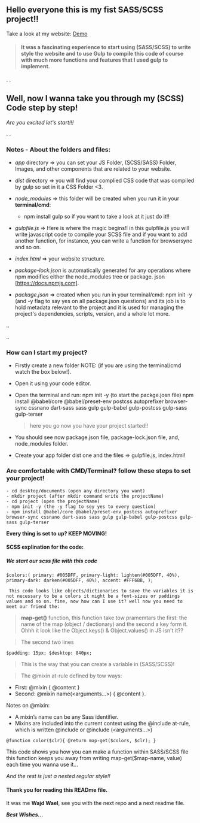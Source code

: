 ## Hello everyone this is my fist **SASS/SCSS** project!!

Take a look at my website:
[Demo](https://wajdwael.github.io/sass-project/)

> #### It was a fascinating experience to start using (SASS/SCSS) to write style the website and to use Gulp to compile this code of course with much more functions and features that I used gulp to implement.

.
.

## Well, now I wanna take you through my **(SCSS)** Code step by step!

_Are you excited let's start!!!_

.
.

### Notes - About the folders and files:

- _app_ directory => you can set your JS Folder, (SCSS/SASS) Folder, Images, and other components that are related to your website.

- _dist_ directory => you will find your complied CSS code that was compiled by gulp so set in it a CSS Folder <3.

- _node_modules_ => this folder will be created when you run it in your **terminal/cmd**:

  - npm install gulp so if you want to take a look at it just do it!!

- _gulpfile.js_ => Here is where the magic begins!! in this gulpfile.js you will write javascript code to compile your SCSS file and if you want to add another function, for instance, you can write a function for browsersync and so on.

- _index.html_ => your website structure.

- _package-lock.json_ is automatically generated for any operations where npm modifies either the node_modules tree or package. json [https://docs.npmjs.com].

- _package.json_ => created when you run in your terminal/cmd:
  npm init -y (and -y flag to say yes on all package.json questions)
  and its job is to hold metadata relevant to the project and it is used for managing the project's dependencies, scripts, version, and a whole lot more.

..

..

### How can I start my project?

- Firstly create a new folder NOTE: (if you are using the terminal/cmd watch the box below!).

- Open it using your code editor.

- Open the terminal and run:
  npm init -y (to start the packge.josn file)
  npm install @babel/core @babel/preset-env postcss autoprefixer browser-sync cssnano dart-sass sass gulp gulp-babel gulp-postcss gulp-sass gulp-terser

  > here you go now you have your project started!!

- You should see now package.json file, package-lock.json file, and, node_modules folder.

- Create your app folder dist one and the files => gulpfile.js, index.html!

### Are comfortable with CMD/Terminal? follow these steps to set your project!

    - cd desktop/documents (open any directory you want)
    - mkdir project (after mkdir command write the projectName)
    - cd project (open the projectName)
    - npm init -y (the -y flag to sey yes to every question)
    - npm install @babel/core @babel/preset-env postcss autoprefixer browser-sync cssnano dart-sass sass gulp gulp-babel gulp-postcss gulp-sass gulp-terser

**Every thing is set to up? KEEP MOVING!**

#### SCSS explination for the code:

##### We start our scss file with this code

`$colors:( primary: #005DFF, primary-light: lighten(#005DFF, 40%), primary-dark: darken(#005DFF, 40%), accent: #FFF6BB, ); `

     This code looks like objects/dictionaries to save the variables it is not necessary to be a colors it might be a font-sizes or paddings values and so on. fine, now how can I use it? well now you need to meet our friend the:

> **map-get()** function, this function take tow pramemtars the first: the name of the map (object / dectionary) and the second a key form it. Ohhh it look like the Object.keys() & Object.values() in JS isn't it??

> The second two lines

`$padding: 15px; $desktop: 840px;`

> This is the way that you can create a variable in (SASS/SCSS)!

> The @mixin at-rule defined by tow ways:

- First: @mixin <name> { @content }
- Second: @mixin name(<arguments...>) { @content }.

Notes on @mixin:

- A mixin’s name can be any Sass identifier.
- Mixins are included into the current context using the @include at-rule, which is written @include <name> or @include <name>(<arguments...>)

`@function color($clr){ @return map-get($colors, $clr); } `

This code shows you how you can make a function within SASS/SCSS file this function keeps you away from writing map-get($map-name, value) each time you wanna use it...

_And the rest is just a nested regular style!!_

#### Thank you for reading this READme file.

It was me **Wajd Wael**, see you with the next repo and a next readme file.

**_Best Wishes..._**
